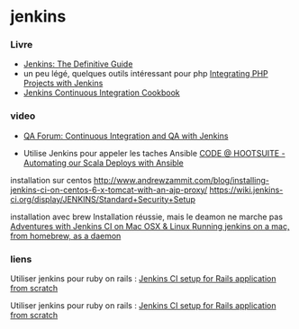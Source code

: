 jenkins
=======


### Livre ###
- [ Jenkins: The Definitive Guide ](http://shop.oreilly.com/product/0636920010326.do)
- un peu légé, quelques outils intéressant pour php
[ Integrating PHP Projects with Jenkins ](http://shop.oreilly.com/product/0636920021353.do )
- [ Jenkins Continuous Integration Cookbook ](http://www.packtpub.com/jenkins-continuous-integration-cookbook/book)


### video ###

- [ QA Forum: Continuous Integration and QA with Jenkins ](http://www.youtube.com/watch?v=JBQ75CfKInc)

- Utilise Jenkins pour appeler les taches Ansible
[CODE @ HOOTSUITE - Automating our Scala Deploys with Ansible  ](http://code.hootsuite.com/automating-our-scala-deploys/)


installation sur centos 
  http://www.andrewzammit.com/blog/installing-jenkins-ci-on-centos-6-x-tomcat-with-an-ajp-proxy/
https://wiki.jenkins-ci.org/display/JENKINS/Standard+Security+Setup

installation avec brew
Installation réussie, mais le deamon ne marche pas
[ Adventures with Jenkins CI on Mac OSX & Linux ](http://shashikantjagtap.net/adventures-with-jenkins-macosx-linux/)
[ Running jenkins on a mac, from homebrew, as a daemon ](http://mattonrails.wordpress.com/2011/06/08/jenkins-homebrew-mac-daemo/)


### liens ###
Utiliser jenkins pour ruby on rails : 
[ Jenkins CI setup for Rails application from scratch ](http://gistflow.com/posts/492-jenkins-ci-setup-for-rails-application-from-scratch) 

Utiliser jenkins pour ruby on rails : 
[Jenkins CI setup for Rails application from scratch](http://gistflow.com/posts/492-jenkins-ci-setup-for-rails-application-from-scratch) 

